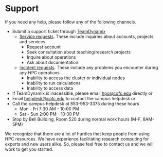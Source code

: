 # Support

If you need any help, please follow any of the following channels.

- Submit a support ticket through [TeamDynamix](https://cofc.teamdynamix.com)
  - [Service requests](https://cofc.teamdynamix.com/TDClient/Requests/ServiceDet?ID=35085). These include inquiries about accounts, projects and services
    - Request account
    - Seek consultation about teaching/research projects
    - Inquire about operations
    - Ask about documentation
  - [Incident requests](https://cofc.teamdynamix.com/TDClient/Requests/ServiceDet?ID=35086). These include any problems you encounter during any HPC operations
    - Inability to access the cluster or individual nodes
    - Inability to run calculations
    - Inability to access data
- If TeamDynamix is inacessible, please email [hpc@cofc.edu](mailto:hpc@cofc.edu) directly or
- Email [helpdesk@cofc.edu](mailto:helpdesk@cofc.edu) to contact the campus helpdesk or
- Call the campus helpdesk at 853-953-3375 during these hours
  - Mon - Fri 7:30 AM - 10:00 PM
  - Sat - Sun 2:00 PM - 10:00 PM
- Stop by Bell Building, Room 520 during normal work hours (M-F, 8AM-5PM)

We recognize that there are a lot of hurdles that keep people from using HPC resources. We have experience facilitating research computing for experts and new users alike. So, please feel free to contact us and we will work to get you started.
